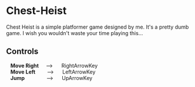 # Chest-Heist  
  
Chest Heist is a simple platformer game designed by me. It's a pretty dumb game. I wish you wouldn't waste your time playing this...   
  
  
## Controls  
 &nbsp; &nbsp;**Move Right** &nbsp; &nbsp;  --> &nbsp;&nbsp;&nbsp;&nbsp;  RightArrowKey  
 &nbsp; &nbsp;**Move Left**  &nbsp; &nbsp;&nbsp; &nbsp;  --> &nbsp;&nbsp;&nbsp;&nbsp;  LeftArrowKey  
 &nbsp; &nbsp;**Jump** &nbsp;&nbsp; &nbsp; &nbsp; &nbsp; &nbsp; &nbsp; &nbsp;--> &nbsp;&nbsp;&nbsp;&nbsp;  UpArrowKey  
